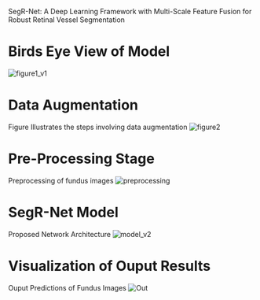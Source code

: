  
SegR-Net: A Deep Learning Framework with Multi-Scale Feature Fusion for Robust Retinal Vessel Segmentation

# Birds Eye View of Model
![figure1_v1](https://github.com/Rehman1995/SegR-Net/assets/46449452/ed054c2a-0300-422a-a1e8-bde4f145d2ad)

# Data Augmentation
Figure Illustrates the steps involving data augmentation
![figure2](https://github.com/Rehman1995/SegR-Net/assets/46449452/bc546bf0-0714-4352-a907-b5703be8f041)

# Pre-Processing Stage
Preprocessing of fundus images
![preprocessing](https://github.com/Rehman1995/SegR-Net/assets/46449452/032ea8d1-f1db-4b22-84ef-675940362ce1)

# SegR-Net Model
Proposed Network Architecture
![model_v2](https://github.com/Rehman1995/SegR-Net/assets/46449452/21ead4e1-39bd-4e87-bce0-45bb9b2340f9)

# Visualization of Ouput Results
Ouput Predictions of Fundus Images
![Out](https://github.com/Rehman1995/SegR-Net/assets/46449452/1dcedd69-9e2b-47bf-9108-d9602f318b51)

